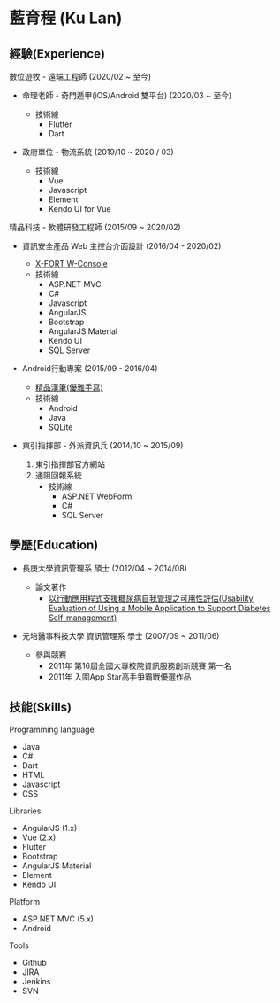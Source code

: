 # 

# 藍育程 (Ku Lan)

## 經驗(Experience)
數位遊牧 - 遠端工程師 (2020/02 ~ 至今)
* 命理老師 - 奇門遁甲(iOS/Android 雙平台) (2020/03 ~ 至今)
    - 技術線
        - Flutter
        - Dart

* 政府單位 - 物流系統 (2019/10 ~ 2020 / 03)
    - 技術線
        - Vue
        - Javascript
        - Element
        - Kendo UI for Vue

精品科技 - 軟體研發工程師 (2015/09 ~ 2020/02)
* 資訊安全產品 Web 主控台介面設計 (2016/04 - 2020/02)
    - [X-FORT W-Console](https://www.fineart-tech.com/index.php/ch/x-fort-profile)
    - 技術線
        - ASP.NET MVC
        - C#
        - Javascript
        - AngularJS
        - Bootstrap
        - AngularJS Material
        - Kendo UI
        - SQL Server

* Android行動專案 (2015/09 - 2016/04)
     - [精品漢筆(優雅手寫)](https://www.fineart-tech.com/index.php/ch/10-product/448-2015-07-31-06-48-43)
     - 技術線
        - Android
        - Java
        - SQLite

* 東引指揮部 - 外派資訊兵 (2014/10 ~ 2015/09)
    1. 東引指揮部官方網站
    2. 通阻回報系統
        - 技術線
            - ASP.NET WebForm
            - C#
            - SQL Server

##  學歷(Education)
* 長庚大學資訊管理系 碩士 (2012/04 ~ 2014/08)
     - 論文著作
        - [以行動應用程式支援糖尿病自我管理之可用性評估(Usability Evaluation of Using a Mobile Application to Support Diabetes Self-management)](https://ndltd.ncl.edu.tw/cgi-bin/gs32/gsweb.cgi/login?o=dnclcdr&s=id=%22102CGU05396035%22.&searchmode=basic)

* 元培醫事科技大學 資訊管理系 學士 (2007/09 ~ 2011/06)
    - 參與競賽
        - 2011年 第16屆全國大專校院資訊服務創新競賽 第一名
        - 2011年 入圍App Star高手爭霸戰優選作品

## 技能(Skills)

Programming language
* Java
* C#
* Dart
* HTML
* Javascript
* CSS

Libraries
* AngularJS (1.x)
* Vue (2.x)
* Flutter
* Bootstrap
* AngularJS Material
* Element
* Kendo UI

Platform
* ASP.NET MVC (5.x)
* Android

Tools
* Github
* JIRA
* Jenkins
* SVN

